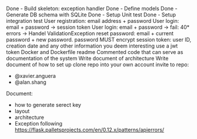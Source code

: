Done - Build skeleton: exception handler
Done - Define models
Done - Generate DB schema with SQLite
Done - Setup Unit test
Done - Setup integration test
User registration: email address + password
User login: email + password -> session token
User login: email + password -> fail: 40* errors -> Handel ValidationException 
reset password: email + current password + new password.
password MUST encrypt
session token: user ID, creation date and any other information you deem interesting
use a jwt token
Docker and Dockerfile 
readme
Commented code that can serve as documentation of the system
Write document of architecture
Write document of how to set up
clone repo into your own account
invite to repo:
* @xavier.anguera
* @alan.shang


Document:
* how to generate serect key
* layout
* architecture
* Exception following https://flask.palletsprojects.com/en/0.12.x/patterns/apierrors/